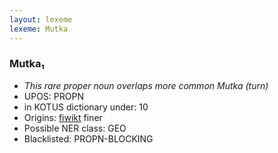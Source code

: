 ```yaml
---
layout: lexeme
lexeme: Mutka
---
```


###  Mutka₁

* _This rare proper noun overlaps more common *Mutka* (turn)_
* UPOS:  PROPN
* in KOTUS dictionary under:  10
* Origins: [fiwikt](https://fi.wiktionary.org/wiki/Mutka) finer 
* Possible NER class:  GEO
* Blacklisted:  PROPN-BLOCKING

